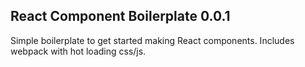 ## React Component Boilerplate 0.0.1

Simple boilerplate to get started making React components. Includes webpack with hot loading css/js.